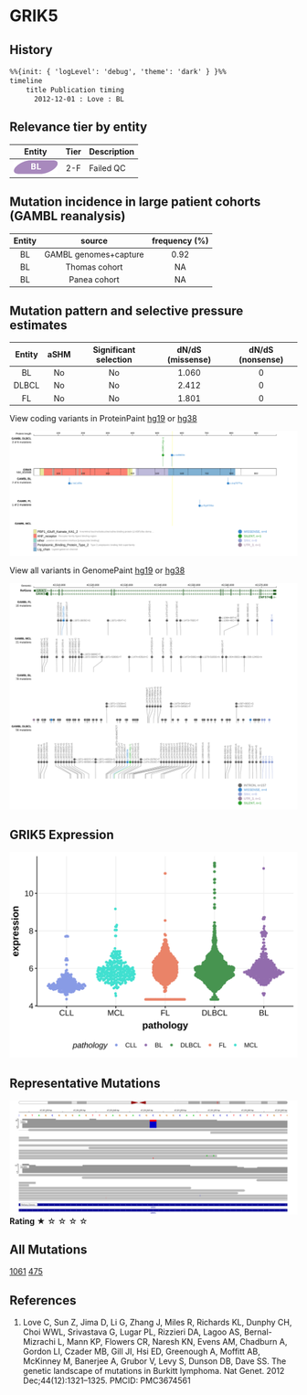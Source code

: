 # GRIK5

## History
```mermaid
%%{init: { 'logLevel': 'debug', 'theme': 'dark' } }%%
timeline
    title Publication timing
      2012-12-01 : Love : BL
```

## Relevance tier by entity

|Entity|Tier|Description                           |
|:------:|:----:|--------------------------------------|
|![BL](images/icons/BL_tier2.png)    |2-F   |Failed QC|

## Mutation incidence in large patient cohorts (GAMBL reanalysis)

|Entity|source               |frequency (%)|
|:------:|:---------------------:|:-------------:|
|BL    |GAMBL genomes+capture|0.92         |
|BL    |Thomas cohort        |  NA         |
|BL    |Panea cohort         |  NA         |

## Mutation pattern and selective pressure estimates

|Entity|aSHM|Significant selection|dN/dS (missense)|dN/dS (nonsense)|
|:------:|:----:|:---------------------:|:----------------:|:----------------:|
|BL    |No  |No                   |1.060           |0               |
|DLBCL |No  |No                   |2.412           |0               |
|FL    |No  |No                   |1.801           |0               |




View coding variants in ProteinPaint [hg19](https://morinlab.github.io/LLMPP/GAMBL/GRIK5_protein.html)  or [hg38](https://morinlab.github.io/LLMPP/GAMBL/GRIK5_protein_hg38.html)

![](images/proteinpaint/GRIK5_NM_002088.svg)

View all variants in GenomePaint [hg19](https://morinlab.github.io/LLMPP/GAMBL/GRIK5.html)  or [hg38](https://morinlab.github.io/LLMPP/GAMBL/GRIK5_hg38.html)

![](images/proteinpaint/GRIK5.svg)

## GRIK5 Expression
![](images/gene_expression/GRIK5_by_pathology.svg)
<!-- ORIGIN: loveGeneticLandscapeMutations2012 -->
<!-- BL: loveGeneticLandscapeMutations2012 -->

## Representative Mutations

![](primary/Love_GRIK5.svg)
**Rating**
&starf; &star; &star; &star; &star;

## All Mutations

[1061](https://www.bcgsc.ca/downloads/morinlab/GAMBL/Love/1061_reports.html)
[475](https://www.bcgsc.ca/downloads/morinlab/GAMBL/Love/475_reports.html)

## References
1.  Love C, Sun Z, Jima D, Li G, Zhang J, Miles R, Richards KL, Dunphy CH, Choi WWL, Srivastava G, Lugar PL, Rizzieri DA, Lagoo AS, Bernal-Mizrachi L, Mann KP, Flowers CR, Naresh KN, Evens AM, Chadburn A, Gordon LI, Czader MB, Gill JI, Hsi ED, Greenough A, Moffitt AB, McKinney M, Banerjee A, Grubor V, Levy S, Dunson DB, Dave SS. The genetic landscape of mutations in Burkitt lymphoma. Nat Genet. 2012 Dec;44(12):1321–1325. PMCID: PMC3674561
